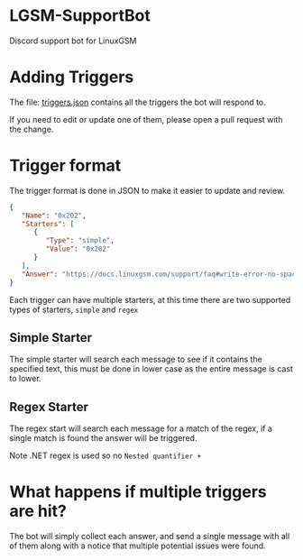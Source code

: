 # LGSM-SupportBot
Discord support bot for LinuxGSM

# Adding Triggers
The file: [triggers.json](SupportBot/triggers.json) contains all the triggers the bot will respond to.

If you need to edit or update one of them, please open a pull request with the change.

# Trigger format
The trigger format is done in JSON to make it easier to update and review.
```json
{
   "Name": "0x202",
   "Starters": [
      {
         "Type": "simple",
         "Value": "0x202"
      }
   ],
   "Answer": "https://docs.linuxgsm.com/support/faq#write-error-no-space-left-on-device"
}
 ```
 
 Each trigger can have multiple starters, at this time there are two supported types of starters, `simple` and `regex`
 
 ## Simple Starter
 The simple starter will search each message to see if it contains the specified text, this must be done in lower case as the entire message is cast to lower.
 
 ## Regex Starter
 The regex start will search each message for a match of the regex, if a single match is found the answer will be triggered. 
 
 Note .NET regex is used so no `Nested quantifier +`
 
# What happens if multiple triggers are hit?
The bot will simply collect each answer, and send a single message with all of them along with a notice that multiple potential issues were found.
